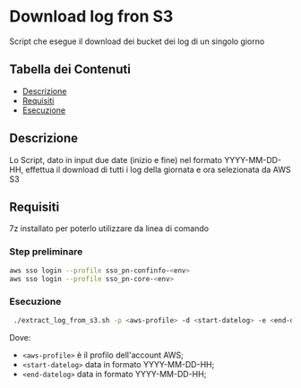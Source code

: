 # Download log fron S3

Script che esegue il download dei bucket dei log di un singolo giorno

## Tabella dei Contenuti

- [Descrizione](#descrizione)
- [Requisiti](#Requisiti)
- [Esecuzione](#utilizzo)

## Descrizione

Lo Script, dato in input due date (inizio e fine) nel formato YYYY-MM-DD-HH, effettua il download di tutti i log della giornata e ora selezionata da AWS S3


## Requisiti
7z installato per poterlo utilizzare da linea di comando

### Step preliminare

```bash
aws sso login --profile sso_pn-confinfo-<env>
aws sso login --profile sso_pn-core-<env>
```

### Esecuzione
```bash
 ./extract_log_from_s3.sh -p <aws-profile> -d <start-datelog> -e <end-datelog>
```
Dove:
- `<aws-profile>` è il profilo dell'account AWS;
- `<start-datelog>` data in formato YYYY-MM-DD-HH;
- `<end-datelog>` data in formato YYYY-MM-DD-HH;

